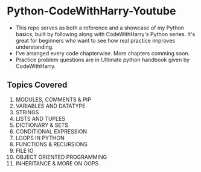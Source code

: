 # Python-CodeWithHarry-Youtube
- This repo serves as both a reference and a showcase of my Python basics, built by following along with CodeWithHarry's Python series. It's great for beginners who want to see how real practice improves understanding.  
- I've arranged every code chapterwise. More chapters comming soon.  
- Practice problem questions are in Ultimate python handbook given by CodeWithHarry.

## Topics Covered
1. MODULES, COMMENTS & PIP  
2. VARIABLES AND DATATYPE  
3. STRINGS  
4. LISTS AND TUPLES  
5. DICTIONARY & SETS  
6. CONDITIONAL EXPRESSION  
7. LOOPS IN PYTHON  
8. FUNCTIONS & RECURSIONS  
9. FILE IO  
10. OBJECT ORIENTED PROGRAMMING  
11. INHERITANCE & MORE ON OOPS